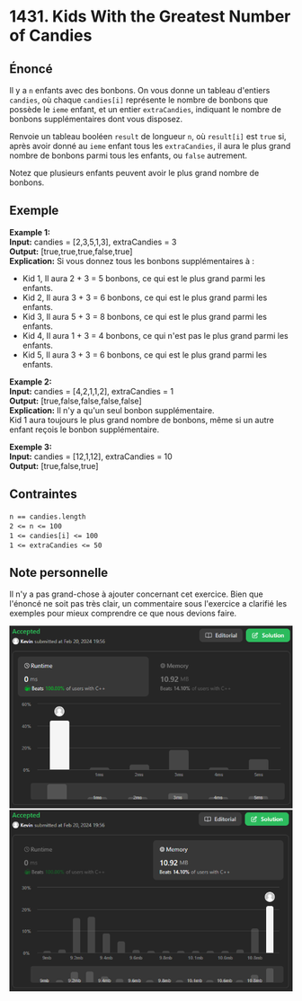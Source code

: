 # 1431. Kids With the Greatest Number of Candies

## Énoncé

Il y a `n` enfants avec des bonbons. On vous donne un tableau d'entiers `candies`, où chaque `candies[i]` représente le nombre de bonbons que possède le `ieme` enfant, et un entier `extraCandies`, indiquant le nombre de bonbons supplémentaires dont vous disposez.

Renvoie un tableau booléen `result` de longueur `n`, où `result[i]` est `true` si, après avoir donné au `ieme` enfant tous les `extraCandies`, il aura le plus grand nombre de bonbons parmi tous les enfants, ou `false` autrement.

Notez que plusieurs enfants peuvent avoir le plus grand nombre de bonbons.

## Exemple

**Example 1:**  
**Input:** candies = [2,3,5,1,3], extraCandies = 3  
**Output:** [true,true,true,false,true]  
**Explication:** Si vous donnez tous les bonbons supplémentaires à :

- Kid 1, Il aura 2 + 3 = 5 bonbons, ce qui est le plus grand parmi les enfants.
- Kid 2, Il aura 3 + 3 = 6 bonbons, ce qui est le plus grand parmi les enfants.
- Kid 3, Il aura 5 + 3 = 8 bonbons, ce qui est le plus grand parmi les enfants.
- Kid 4, Il aura 1 + 3 = 4 bonbons, ce qui n'est pas le plus grand parmi les enfants.
- Kid 5, Il aura 3 + 3 = 6 bonbons, ce qui est le plus grand parmi les enfants.

**Example 2:**  
**Input:** candies = [4,2,1,1,2], extraCandies = 1  
**Output:** [true,false,false,false,false]  
**Explication:** Il n'y a qu'un seul bonbon supplémentaire.  
Kid 1 aura toujours le plus grand nombre de bonbons, même si un autre enfant reçois le bonbon supplémentaire.

**Exemple 3:**  
**Input:** candies = [12,1,12], extraCandies = 10  
**Output:** [true,false,true]

## Contraintes

`n == candies.length`  
`2 <= n <= 100`  
`1 <= candies[i] <= 100`  
`1 <= extraCandies <= 50`

## Note personnelle

Il n'y a pas grand-chose à ajouter concernant cet exercice. Bien que l'énoncé ne soit pas très clair, un commentaire sous l'exercice a clarifié les exemples pour mieux comprendre ce que nous devions faire.

<img src="../imgs/1431-runtime.png"/>
<img src="../imgs/1431-memory.png"/>
